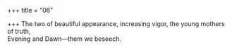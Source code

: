 +++
title = "06"

+++
The two of beautiful appearance, increasing vigor, the young mothers  of truth,  
Evening and Dawn—them we beseech.  
